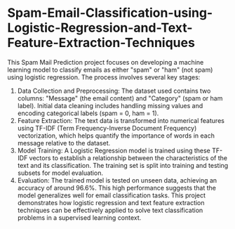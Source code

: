 # Spam-Email-Classification-using-Logistic-Regression-and-Text-Feature-Extraction-Techniques

This Spam Mail Prediction project focuses on developing a machine learning model to classify emails as either "spam" or "ham" (not spam) using logistic regression. The process involves several key stages:
1. Data Collection and Preprocessing:
The dataset used contains two columns: "Message" (the email content) and "Category" (spam or ham label).
Initial data cleaning includes handling missing values and encoding categorical labels (spam = 0, ham = 1).
2. Feature Extraction:
The text data is transformed into numerical features using TF-IDF (Term Frequency-Inverse Document Frequency) vectorization, which helps quantify the importance of words in each message relative to the dataset.
3. Model Training:
A Logistic Regression model is trained using these TF-IDF vectors to establish a relationship between the characteristics of the text and its classification.
The training set is split into training and testing subsets for model evaluation.
4. Evaluation:
The trained model is tested on unseen data, achieving an accuracy of around 96.6%. This high performance suggests that the model generalizes well for email classification tasks.
This project demonstrates how logistic regression and text feature extraction techniques can be effectively applied to solve text classification problems in a supervised learning context.
